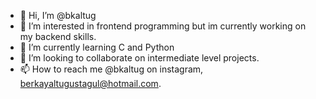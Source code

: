 - 👋 Hi, I’m @bkaltug
- 👀 I’m interested in frontend programming but im currently working on my backend skills.
- 🌱 I’m currently learning C and Python
- 💞️ I’m looking to collaborate on intermediate level projects.
- 📫 How to reach me @bkaltug on instagram, berkayaltugustagul@hotmail.com.

<!---
bkaltug/bkaltug is a ✨ special ✨ repository because its `README.md` (this file) appears on your GitHub profile.
You can click the Preview link to take a look at your changes.
--->

